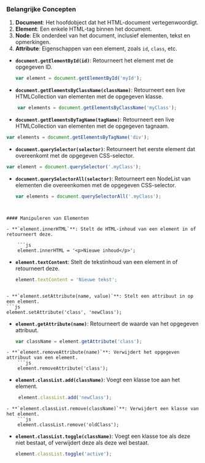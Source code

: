 ### Belangrijke Concepten

1. **Document**: Het hoofdobject dat het HTML-document vertegenwoordigt.
2. **Element**: Een enkele HTML-tag binnen het document.
3. **Node**: Elk onderdeel van het document, inclusief elementen, tekst en opmerkingen.
4. **Attribute**: Eigenschappen van een element, zoals `id`, `class`, etc.

- **`document.getElementById(id)`**: Retourneert het element met de opgegeven ID.
    ```js
    var element = document.getElementById('myId');
    ```
- **`document.getElementsByClassName(className)`**: Retourneert een live HTMLCollection van elementen met de opgegeven klasse.
```js
    var elements = document.getElementsByClassName('myClass');
```
- **`document.getElementsByTagName(tagName)`**: Retourneert een live HTMLCollection van elementen met de opgegeven tagnaam.
```js
var elements = document.getElementsByTagName('div');
```
- **`document.querySelector(selector)`**: Retourneert het eerste element dat overeenkomt met de opgegeven CSS-selector.
```js
var element = document.querySelector('.myClass');
```
 
- **`document.querySelectorAll(selector)`**: Retourneert een NodeList van elementen die overeenkomen met de opgegeven CSS-selector.
    ```js
   var elements = document.querySelectorAll('.myClass'); 
```


#### Manipuleren van Elementen

- **`element.innerHTML`**: Stelt de HTML-inhoud van een element in of retourneert deze.
    
    ```js
    element.innerHTML = '<p>Nieuwe inhoud</p>';
```
 
- **`element.textContent`**: Stelt de tekstinhoud van een element in of retourneert deze.
    ```js
    element.textContent = 'Nieuwe tekst';
```

- **`element.setAttribute(name, value)`**: Stelt een attribuut in op een element.
```js
element.setAttribute('class', 'newClass');
```
- **`element.getAttribute(name)`**: Retourneert de waarde van het opgegeven attribuut.
    ```js
    var className = element.getAttribute('class');
```
- **`element.removeAttribute(name)`**: Verwijdert het opgegeven attribuut van een element.
    ```js
    element.removeAttribute('class');
```
- **`element.classList.add(className)`**: Voegt een klasse toe aan het element.
    ```js
     element.classList.add('newClass');
```
- **`element.classList.remove(className)`**: Verwijdert een klasse van het element.
    ```js
    element.classList.remove('oldClass');
```

- **`element.classList.toggle(className)`**: Voegt een klasse toe als deze niet bestaat, of verwijdert deze als deze wel bestaat.
    ```js
    element.classList.toggle('active');
```
    
    
